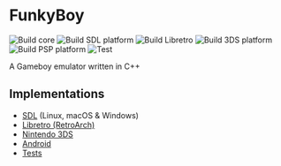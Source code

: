 # FunkyBoy

![Build core](https://github.com/kremi151/FunkyBoy/workflows/Build%20core/badge.svg)
![Build SDL platform](https://github.com/kremi151/FunkyBoy/workflows/Build%20SDL%20platform/badge.svg)
![Build Libretro](https://github.com/kremi151/FunkyBoy/workflows/Build%20Libretro/badge.svg)
![Build 3DS platform](https://github.com/kremi151/FunkyBoy/workflows/Build%203DS%20platform/badge.svg)
![Build PSP platform](https://github.com/kremi151/FunkyBoy/workflows/Build%20PSP%20platform/badge.svg)
![Test](https://github.com/kremi151/FunkyBoy/workflows/Test/badge.svg)

A Gameboy emulator written in C++

## Implementations

* [SDL](https://github.com/kremi151/FunkyBoy/tree/master/platform-sdl) (Linux, macOS & Windows)
* [Libretro (RetroArch)](https://github.com/kremi151/FunkyBoy/tree/master/platform-libretro)
* [Nintendo 3DS](https://github.com/kremi151/FunkyBoy/tree/master/platform-3ds)
* [Android](https://github.com/kremi151/FunkyBoyAndroid)
* [Tests](https://github.com/kremi151/FunkyBoy/tree/master/test)
